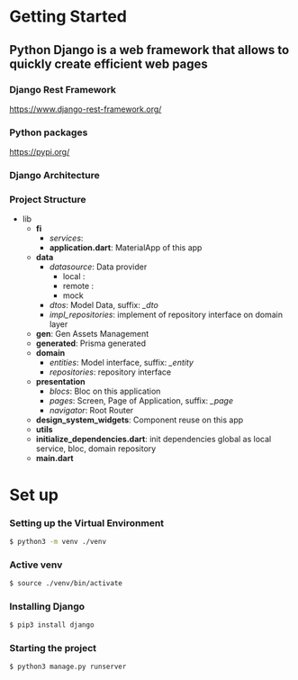 # Getting Started

## Python Django is a web framework that allows to quickly create efficient web pages

### Django Rest Framework
https://www.django-rest-framework.org/

### Python packages
https://pypi.org/

### Django Architecture

### Project Structure
- lib
    - __fi__
        - _services_: 
        - __application.dart__: MaterialApp of this app
    - __data__
        - _datasource_: Data provider
            - local :
            - remote :
            - mock
        - _dtos_: Model Data, suffix: *_dto*
        - _impl_repositories_: implement of repository interface on domain layer
    - __gen__: Gen Assets Management
    - __generated__: Prisma generated
    - __domain__
        - _entities_: Model interface, suffix: *_entity*
        - _repositories_: repository interface
    - __presentation__
        - _blocs_: Bloc on this application
        - _pages_: Screen, Page of Application, suffix: *_page*
        - _navigator_: Root Router
    - __design_system_widgets__: Component reuse on this app
    - __utils__
    - __initialize_dependencies.dart__: init dependencies global as local service, bloc, domain repository
    - __main.dart__

# Set up

### Setting up the Virtual Environment
```sh
$ python3 -m venv ./venv
```
### Active venv
```sh
$ source ./venv/bin/activate
```
### Installing Django
```sh
$ pip3 install django
```
### Starting the project
```sh
$ python3 manage.py runserver
```

